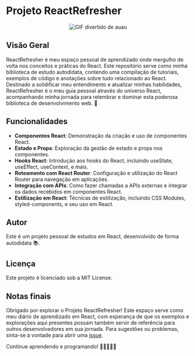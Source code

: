 # Projeto ReactRefresher

<p align="center">
  <img src="https://media.tenor.com/9X-I0mcc_OgAAAAC/dog-funny.gif" alt="GIF divertido de auau"/>
</p>

## Visão Geral
ReactRefresher é meu espaço pessoal de aprendizado onde mergulho de volta nos conceitos e práticas do React. Este repositório serve como minha biblioteca de estudo autodidata, contendo uma compilação de tutoriais, exemplos de código e anotações sobre tudo relacionado ao React. Destinado a solidificar meu entendimento e atualizar minhas habilidades, ReactRefresher é o meu guia pessoal através do universo React, acompanhando minha jornada para relembrar e dominar esta poderosa biblioteca de desenvolvimento web. 🚀

## Funcionalidades
- **Componentes React**: Demonstração da criação e uso de componentes React.
- **Estado e Props**: Exploração da gestão de estado e props nos componentes.
- **Hooks React**: Introdução aos hooks do React, incluindo useState, useEffect, useContext, e mais.
- **Roteamento com React Router**: Configuração e utilização do React Router para navegação em aplicações.
- **Integração com APIs**: Como fazer chamadas a APIs externas e integrar os dados recebidos em componentes React.
- **Estilização em React**: Técnicas de estilização, incluindo CSS Modules, styled-components, e seu uso em React.

## Autor
Este é um projeto pessoal de estudos em React, desenvolvido de forma autodidata 📚.

## Licença
Este projeto é licenciado sob a MIT License.

## Notas finais
Obrigado por explorar o Projeto ReactRefresher! Este espaço serve como meu diário de aprendizado em React, com esperança de que os exemplos e explorações aqui presentes possam também servir de referência para outros desenvolvedores em sua jornada. Para sugestões ou problemas, sinta-se à vontade para abrir uma [issue](https://github.com/KarinaGonzalez99/ReactRefresher/issues).

Continue aprendendo e programando! 🎉👩‍💻👨‍💻
